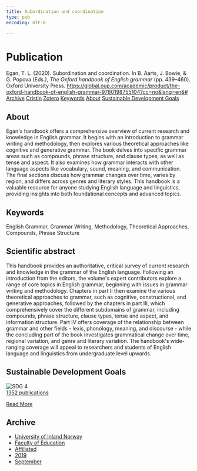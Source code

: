 ```yaml
---
title: Subordination and coordination
type: pub
encoding: UTF-8

---
```

<h1>Publication</h1>
<article id="csl-bib-container-E6LKCGAQ" class="csl-bib-container">
  <div class="csl-bib-body"> <div class="csl-entry">Egan, T. L. (2020). Subordination and coordination. In B. Aarts, J. Bowie, &#38; G. Popova (Eds.), <i>The Oxford handbook of English grammar</i> (pp. 439–460). Oxford University Press. <a href="https://global.oup.com/academic/product/the-oxford-handbook-of-english-grammar-9780198755104?cc=no&#38;lang=en&#38;#">https://global.oup.com/academic/product/the-oxford-handbook-of-english-grammar-9780198755104?cc=no&#38;lang=en&#38;#</a></div> </div>
  <div class="csl-bib-buttons">
    <a href="#taxonomy-article-E6LKCGAQ" alt="archive" class="csl-bib-button">Archive</a>
    <a href="https://app.cristin.no/results/show.jsf?id=1726570" alt="Cristin" class="csl-bib-button">Cristin</a>
    <a href="http://zotero.org/groups/5881554/items/E6LKCGAQ" alt="Zotero" class="csl-bib-button">Zotero</a>
    <a href="#keywords-article-E6LKCGAQ" alt="keywords" class="csl-bib-button">Keywords</a>
    <a href="#about-article-E6LKCGAQ" alt="about_pub" class="csl-bib-button">About</a>
    <a href="#sdg-article-E6LKCGAQ" alt="sdg" class="csl-bib-button">Sustainable Development Goals</a>
  </div>
  <div id="csl-bib-meta-container-E6LKCGAQ"></div>
</article>
<div id="csl-bib-meta-E6LKCGAQ" class="csl-bib-meta">
  <article id="about-article-E6LKCGAQ" class="about_pub-article">
    <h1>About</h1>
    Egan's handbook offers a comprehensive overview of current research and knowledge in English grammar. It begins with an introduction to grammar writing and methodology, then explores various theoretical approaches like cognitive and generative grammar. The book delves into specific grammar areas such as compounds, phrase structure, and clause types, as well as tense and aspect. It also examines how grammar interacts with other language aspects like vocabulary, sound, meaning, and communication. The final sections discuss how grammar changes over time, varies by region, and differs across genres and literary styles. This handbook is a valuable resource for anyone studying English language and linguistics, providing insights into both foundational concepts and advanced topics.
  </article>
  <article id="keywords-article-E6LKCGAQ" class="keywords-article">
    <h1>Keywords</h1>
    English Grammar, Grammar Writing, Methodology, Theoretical Approaches, Compounds, Phrase Structure
  </article>
  <article id="abstract-article-E6LKCGAQ" class="abstract-article">
    <h1>Scientific abstract</h1>
    This handbook provides an authoritative, critical survey of current research and knowledge in the grammar of the English language. Following an introduction from the editors, the volume's expert contributors explore a range of core topics in English grammar, beginning with issues in grammar writing and methodology. Chapters in part II then examine the various theoretical approaches to grammar, such as cognitive, constructional, and generative approaches, followed by the chapters in part III, which comprehensively cover the different subdomains of grammar, including compounds, phrase structure, clause types, tense and aspect, and information structure. Part IV offers coverage of the relationship between grammar and other fields - lexis, phonology, meaning, and discourse - while the concluding part of the book investigates grammatical change over time, regional variation, and genre and literary variation. The handbook's wide-ranging coverage will appeal to researchers and students of English language and linguistics from undergraduate level upwards.
  </article>
  <article id="sdg-article-E6LKCGAQ" class="sdg-article">
    <h1>Sustainable Development Goals</h1>
    <div class="sdg-container"><div id="sdg4" class="sdg">
        <img src="{{< params subfolder >}}images/sdg/sdg04_en.png" class="image" alt="SDG 4">
        <div class="sdg-overlay">
          <a href="/en/archive/?key=?sdg=4#archive" class="sdg-publication-count"><span>1352</span> publications</a>
          <p><a href="https://sdgs.un.org/goals/goal4" class="sdg-read-more">Read More</a></p>
        </div>
      </div></div>
  </article>
  <article id="taxonomy-article-E6LKCGAQ" class="taxonomy-article">
    <h1>Archive</h1>
    <ul>
      <li>
        <a href="/en/archive/?key=3DCRN523">University of Inland Norway</a>
      </li>
      <li>
        <a href="/en/archive/?key=WYNZA47F">Faculty of Education</a>
      </li>
      <li>
        <a href="/en/archive/?key=2ZAN5K7T">Affiliated</a>
      </li>
      <li>
        <a href="/en/archive/?key=DEBVM7RU">2019</a>
      </li>
      <li>
        <a href="/en/archive/?key=AIGN7V7G">September</a>
      </li>
    </ul>
  </article>
</div>
